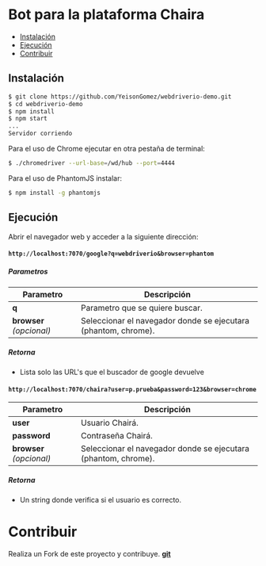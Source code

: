 # Bot para la plataforma Chaira #

-  [Instalación](#instalación)
-  [Ejecución](#ejecución)
-  [Contribuir](#contribuir)

## Instalación #


```bash
$ git clone https://github.com/YeisonGomez/webdriverio-demo.git
$ cd webdriverio-demo
$ npm install
$ npm start
...
Servidor corriendo
```

Para el uso de Chrome ejecutar en otra pestaña de terminal:

```bash
$ ./chromedriver --url-base=/wd/hub --port=4444
```

Para el uso de PhantomJS instalar:

```bash
$ npm install -g phantomjs
```

## Ejecución #

Abrir el navegador web y acceder a la siguiente dirección:

#### `http://localhost:7070/google?q=webdriverio&browser=phantom`

 ##### Parametros

| Parametro                | Descripción
| ------------------------ | ---------------------------------------------------------------------------------------
| **q**                    | Parametro que se quiere buscar.
| **browser** *(opcional)* | Seleccionar el navegador donde se ejecutara (phantom, chrome).

##### Retorna

- Lista solo las URL's que el buscador de google devuelve

#### `http://localhost:7070/chaira?user=p.prueba&password=123&browser=chrome`

| Parametro                | Descripción
| ------------------------ | ---------------------------------------------------------------------------------------
| **user**                 | Usuario Chairá.
| **password**             | Contraseña Chairá.
| **browser** *(opcional)* | Seleccionar el navegador donde se ejecutara (phantom, chrome).

##### Retorna

- Un string donde verifica si el usuario es correcto.

# Contribuir #
Realiza un Fork de este proyecto y contribuye. **[git](http://rogerdudler.github.io/git-guide/index.es.html)**